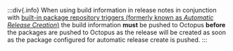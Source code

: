 :::div{.info}
When using build information in release notes in conjunction with [built-in package repository triggers (formerly known as _Automatic Release Creation_)](https://octopus.com/docs/projects/project-triggers/built-in-package-repository-triggers) the build information **must** be pushed to Octopus **before** the packages are pushed to Octopus as the release will be created as soon as the package configured for automatic release create is pushed.
:::
